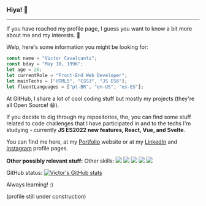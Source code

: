 ### Hiya! 👋

---

If you have reached my profile page, I guess you want to know a bit more about me and my interests. 🤔

Welp, here's some information you might be looking for:

```javascript
const name = "Victor Cavalcanti";
const bday = "May 10, 1996";
let age = 26;
let currentRole = "Front-End Web Developer";
let mainTechs = ["HTML5", "CSS3", "JS ES6"];
let fluentLanguages = ["pt-BR", "en-US", "es-ES"];
```

At GitHub, I share a lot of cool coding stuff but mostly my projects (they're all Open Source! 😄).

If you decide to dig through my repositories, tho, you can find some stuff related to code challenges that I have participated in and to the techs I'm studying - currently **JS ES2022 new features, React, Vue, and Svelte**.

You can find me here, at my [Portfolio]() website or at my [LinkedIn]() and [Instagram](https://www.instagram.com/ovictorcavalcanti/) profile pages.

**Other possibly relevant stuff:**
Other skills:
![](https://img.shields.io/badge/PHP-777BB4?style=for-the-badge&logo=php&logoColor=white) ![](https://img.shields.io/badge/Python-14354C?style=for-the-badge&logo=python&logoColor=white) ![](https://img.shields.io/badge/Sass-CC6699?style=for-the-badge&logo=sass&logoColor=white) ![](https://img.shields.io/badge/Markdown-000000?style=for-the-badge&logo=markdown&logoColor=white) ![](https://img.shields.io/badge/MySQL-00000F?style=for-the-badge&logo=mysql&logoColor=white)

GitHub status:
[![Victor's GitHub stats](https://github-readme-stats.vercel.app/api?username=ovictorcavalcanti)](https://github.com/anuraghazra/github-readme-stats)

Always learning! :)

(profile still under construction)
